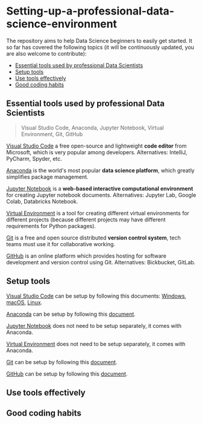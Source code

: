 # Setting-up-a-professional-data-science-environment
The repository aims to help Data Science beginners to easily get started. It so far has covered the following topics (it will be continuously updated, you are also welcome to contribute):

- [Essential tools used by professional Data Scientists](#essential-tools-used-by-professional-data-scientists)
- [Setup tools](#setup-tools)
- [Use tools effectively](#use-tools-effectively)
- [Good coding habits](#good-coding-habits)


## Essential tools used by professional Data Scientists
> Visual Studio Code, Anaconda, Jupyter Notebook, Virtual Environment, Git, GitHub

[Visual Studio Code](https://code.visualstudio.com/docs) a free open-source and lightweight **code editor** from Microsoft, which is very popular among developers. Alternatives: IntelliJ, PyCharm, Spyder, etc. 

[Anaconda](https://www.anaconda.com/) is the world's most popular **data science platform**, which greatly simplifies package management.

[Jupyter Notebook](https://jupyter.org/) is a **web-based interactive computational environment** for creating Jupyter notebook documents. Alternatives: Jupyter Lab, Google Colab, Databricks Notebook.

[Virtual Environment](https://docs.python.org/3/library/venv.html#:~:text=A%20virtual%20environment%20is%20a,part%20of%20your%20operating%20system.) is a tool for creating different virtual environments for different projects (because different projects may have different requirements for Python packages). 

[Git](https://git-scm.com/) is a free and open source distributed **version control system**, tech teams must use it for collaborative working.

[GitHub](https://github.com/) is an online platform which provides hosting for software development and version control using Git. Alternatives: Bickbucket, GitLab.

## Setup tools
[Visual Studio Code](https://code.visualstudio.com/docs) can be setup by following this documents: [Windows](https://code.visualstudio.com/docs/setup/windows), [macOS](https://code.visualstudio.com/docs/setup/mac), [Linux](https://code.visualstudio.com/docs/setup/linux). 

[Anaconda](https://www.anaconda.com/) can be setup by following this [document](https://www.anaconda.com/products/individual). 

[Jupyter Notebook](https://jupyter.org/) does not need to be setup separately, it comes with Anaconda.

[Virtual Environment](https://docs.python.org/3/library/venv.html#:~:text=A%20virtual%20environment%20is%20a,part%20of%20your%20operating%20system.) does not need to be setup separately, it comes with Anaconda.

[Git](https://git-scm.com/) can be setup by following this [document](https://git-scm.com/book/en/v2/Getting-Started-Installing-Git).

[GitHub](https://github.com/) can be setup by following this [document](TO-DO).

## Use tools effectively

## Good coding habits
